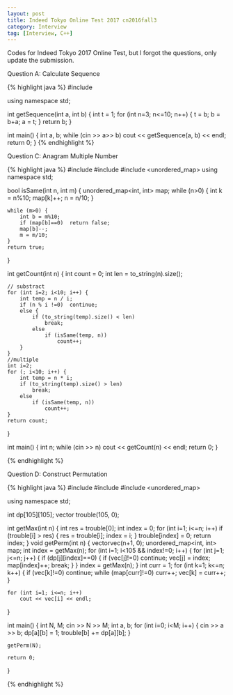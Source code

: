 ```yaml
---
layout: post
title: Indeed Tokyo Online Test 2017 cn2016fall3
category: Interview
tag: [Interview, C++]
---
```


Codes for Indeed Tokyo 2017 Online Test, but I forgot the questions, only update the submission.

Question A: Calculate Sequence

{% highlight java %}
#include <iostream>
 
using namespace std;
 
int getSequence(int a, int b) {
    int t = 1;
    for (int n=3; n<=10; n++) {
        t = b;
        b = b+a;
        a = t;
    }
    return b;
}
 
int main() {
    int a, b;
    while (cin >> a>> b)
        cout << getSequence(a, b) << endl;
    return 0;
}
{% endhighlight %}

Question C: Anagram Multiple Number

{% highlight java %}
#include <iostream>
#include <string>
#include <unordered_map>
using namespace std;
 
bool isSame(int n, int m) {
    unordered_map<int, int> map;
    while (n>0) {
        int k = n%10;
        map[k]++;
        n = n/10;
    }
    
    while (m>0) {
        int b = m%10;
        if (map[b]==0)	return false;
        map[b]--;
        m = m/10;
    }
    return true;
}
 
int getCount(int n) {
    int count = 0;
    int len = to_string(n).size();
    
    // substract
    for (int i=2; i<10; i++) {
        int temp = n / i;
        if (n % i !=0)	continue;
        else {
            if (to_string(temp).size() < len)
                break;
            else
                if (isSame(temp, n))
                    count++;
        }
    }
    //multiple
    int i=2;
    for (; i<10; i++) {
        int temp = n * i;
        if (to_string(temp).size() > len)
            break;
        else 
            if (isSame(temp, n))
                count++;
    }
    return count;
}
 
int main() {
    int n;
    while (cin >> n)
        cout << getCount(n) << endl;
    return 0;
}

{% endhighlight %}

Question D: Construct Permutation

{% highlight java %}
#include <iostream>
#include <vector>
#include <unordered_map>
 
using namespace std;
 
int dp[105][105];
vector<int> trouble(105, 0);
 
int getMax(int n) {
    int res = trouble[0];
    int index = 0;
    for (int i=1; i<=n; i++)
        if (trouble[i] > res) {
            res = trouble[i];
            index = i;
        }
    trouble[index] = 0;
    return index;
}
void getPerm(int n) {
    vector<int>vec(n+1, 0);
    unordered_map<int, int> map;
    int index = getMax(n);
    for (int i=1; i<105 && index!=0; i++) {
        for (int j=1; j<=n; j++) {
            if (dp[j][index]==0) {
                if (vec[j]!=0)   continue;
                vec[j] = index;
                map[index]++;
                break;
            }
        }
        index = getMax(n);
    }
    int curr = 1;
    for (int k=1; k<=n; k++) {
        if (vec[k]!=0)
            continue;
        while (map[curr]!=0)
            curr++;
        vec[k] = curr++;
    }
 
    for (int i=1; i<=n; i++)
        cout << vec[i] << endl;
}
 
int main() {
    int N, M;
    cin >> N >> M;
    int a, b;
    for (int i=0; i<M; i++) {
        cin >> a >> b;
        dp[a][b] = 1;
        trouble[b] += dp[a][b];
    }
    
    getPerm(N);	
    
    return 0;
}

{% endhighlight %}
